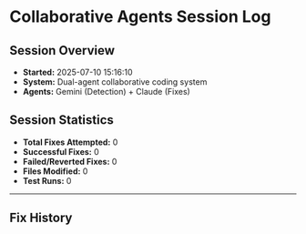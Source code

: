 # Collaborative Agents Session Log

## Session Overview
- **Started:** 2025-07-10 15:16:10
- **System:** Dual-agent collaborative coding system
- **Agents:** Gemini (Detection) + Claude (Fixes)

## Session Statistics
- **Total Fixes Attempted:** 0
- **Successful Fixes:** 0
- **Failed/Reverted Fixes:** 0
- **Files Modified:** 0
- **Test Runs:** 0

---

## Fix History

